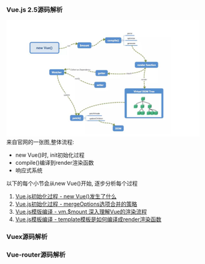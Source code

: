
###  Vue.js 2.5源码解析
 ![](/images/vue/vue_base.jpg)
 来自官网的一张图,整体流程:
 - new Vue()时, init初始化过程
 - compile()编译到render渲染函数
 - 响应式系统

以下的每个小节会从new Vue()开始, 逐步分析每个过程
1.  [Vue.js初始化过程 - new Vue()发生了什么](/article/vue/newVue()发生了什么.md)
2.  [Vue.js初始化过程 - mergeOptions选项合并的策略](/article/vue/newVue()发生了什么.md)
3.  [Vue.js模版编译 - vm.$mount 深入理解Vue的渲染流程](/article/vue/mount.md)
4.  [Vue.js模板编译 - template模板是如何编译成render渲染函数](/article/vue/compileToFunctions.md)

###  Vuex源码解析
###  Vue-router源码解析
